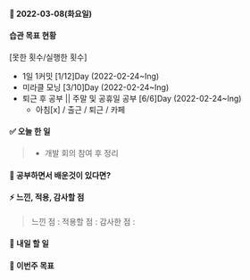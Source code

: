 #### 📆 2022-03-08(화요일)

#### 습관 목표 현황

[못한 횟수/실행한 횟수]

- 1일 1커밋 [1/12]Day (2022-02-24~Ing)
- 미라클 모닝 [3/10]Day (2022-02-24~Ing)
- 퇴근 후 공부 || 주말 및 공휴일 공부 [6/6]Day (2022-02-24~Ing)
  - 아침[x] / 출근 / 퇴근 / 카페

#### ✅ 오늘 한 일

> - 개발 회의 참여 후 정리

#### 🤔 공부하면서 배운것이 있다면?

>

#### ⚡ 느낀, 적용, 감사할 점

> 느낀 점 :
> 적용할 점 :
> 감사한 점 :

#### 🚀 내일 할 일

>

#### 🎯 이번주 목표

>
